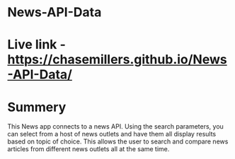 # News-API-Data
# Live link - https://chasemillers.github.io/News-API-Data/
# Summery
This News app connects to a news API. Using the search parameters, you can select from a host of news outlets and have them all display results based on topic of choice. This allows the user to search and compare news articles from different news outlets all at the same time.

